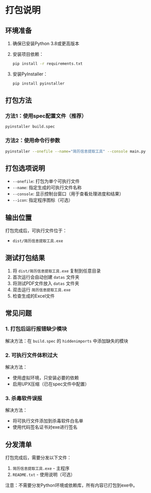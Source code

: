 # 打包说明

## 环境准备

1. 确保已安装Python 3.8或更高版本
2. 安装项目依赖：
   ```bash
   pip install -r requirements.txt
   ```

3. 安装PyInstaller：
   ```bash
   pip install pyinstaller
   ```

## 打包方法

### 方法1：使用spec配置文件（推荐）

```bash
pyinstaller build.spec
```

### 方法2：使用命令行参数

```bash
pyinstaller --onefile --name="简历信息提取工具" --console main.py
```

## 打包选项说明

- `--onefile`: 打包为单个可执行文件
- `--name`: 指定生成的可执行文件名称
- `--console`: 显示控制台窗口（用于查看处理进度和结果）
- `--icon`: 指定程序图标（可选）

## 输出位置

打包完成后，可执行文件位于：
- `dist/简历信息提取工具.exe`

## 测试打包结果

1. 将 `dist/简历信息提取工具.exe` 复制到任意目录
2. 首次运行会自动创建 `datas` 文件夹
3. 将测试PDF文件放入 `datas` 文件夹
4. 双击运行 `简历信息提取工具.exe`
5. 检查生成的Excel文件

## 常见问题

### 1. 打包后运行报错缺少模块

解决方法：在 `build.spec` 的 `hiddenimports` 中添加缺失的模块

### 2. 可执行文件体积过大

解决方法：
- 使用虚拟环境，只安装必要的依赖
- 启用UPX压缩（已在spec文件中配置）

### 3. 杀毒软件误报

解决方法：
- 将可执行文件添加到杀毒软件白名单
- 使用代码签名证书对exe进行签名

## 分发清单

打包完成后，需要分发以下文件：
1. `简历信息提取工具.exe` - 主程序
2. `README.txt` - 使用说明（可选）

注意：不需要分发Python环境或依赖库，所有内容已打包到exe中。
